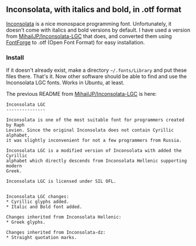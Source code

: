 ## Inconsolata, with italics and bold, in .otf format

[Inconsolata](http://en.wikipedia.org/wiki/Inconsolata) is a nice 
monospace programming font. Unfortunately, it doesn't come with italics 
and bold versions by default. I have used a version from 
[MihailJP/Inconsolata-LGC](https://github.com/MihailJP/Inconsolata-LGC) 
that does, and converted them using [FontForge](http://fontforge.org/) 
to .otf (Open Font Format) for easy installation.

### Install

If it doesn't already exist, make a directory `~/.fonts/Library` and put 
these files there. That's it. Now other software should be able to find 
and use the Inconsolata LGC fonts. Works in Ubuntu, at least.

The previous README from [MihailJP/Inconsolata-LGC](https://github.com/MihailJP/Inconsolata-LGC)
is here:

    Inconsolata LGC
    ---------------
    
    Inconsolata is one of the most suitable font for programmers created by Raph
    Levien. Since the original Inconsolata does not contain Cyrillic alphabet,
    it was slightly inconvenient for not a few programmers from Russia.
    
    Inconsolata LGC is a modified version of Inconsolata with added the Cyrillic
    alphabet which directly descends from Inconsolata Hellenic supporting modern
    Greek.
    
    Inconsolata LGC is licensed under SIL OFL.
    
    
    Inconsolata LGC changes:
    * Cyrillic glyphs added.
    * Italic and Bold font added.
    
    Changes inherited from Inconsolata Hellenic:
    * Greek glyphs.
    
    Changes inherited from Inconsolata-dz:
    * Straight quotation marks.
